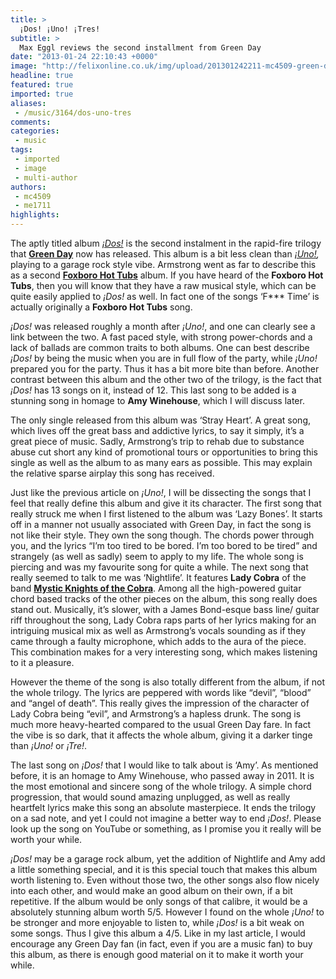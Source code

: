 ```yaml
---
title: >
  ¡Dos! ¡Uno! ¡Tres!
subtitle: >
  Max Eggl reviews the second installment from Green Day
date: "2013-01-24 22:10:43 +0000"
image: "http://felixonline.co.uk/img/upload/201301242211-mc4509-green-day-dos.jpg"
headline: true
featured: true
imported: true
aliases:
 - /music/3164/dos-uno-tres
comments:
categories:
 - music
tags:
 - imported
 - image
 - multi-author
authors:
 - mc4509
 - me1711
highlights:
---
```


The aptly titled album [_¡Dos!_](http://www.greenday.com/album/dos) is the second instalment in the rapid-fire trilogy that [__Green Day__](http://www.greenday.com/) now has released. This album is a bit less clean than _[¡Uno!](http://open.spotify.com/album/6AFJIZmd1zWQDBBwHyeo9w),_ playing to a garage rock style vibe. Armstrong went as far to describe this as a second [__Foxboro Hot Tubs__](http://www.foxborohottubs.com/) album. If you have heard of the __Foxboro Hot Tubs__, then you will know that they have a raw musical style, which can be quite easily applied to _¡Dos!_ as well. In fact one of the songs ‘F*** Time’ is actually originally a __Foxboro Hot Tubs__ song.

_¡Dos!_ was released roughly a month after _¡Uno!_, and one can clearly see a link between the two. A fast paced style, with strong power-chords and a lack of ballads are common traits to both albums. One can best describe _¡Dos!_ by being the music when you are in full flow of the party, while _¡Uno!_ prepared you for the party. Thus it has a bit more bite than before. Another contrast between this album and the other two of the trilogy, is the fact that _¡Dos!_ has 13 songs on it, instead of 12. This last song to be added is a stunning song in homage to __Amy Winehouse__, which I will discuss later.

The only single released from this album was ‘Stray Heart’. A great song, which lives off the great bass and addictive lyrics, to say it simply, it’s a great piece of music. Sadly, Armstrong’s trip to rehab due to substance abuse cut short any kind of promotional tours or opportunities to bring this single as well as the album to as many ears as possible. This may explain the relative sparse airplay this song has received.

Just like the previous article on _¡Uno!_, I will be dissecting the songs that I feel that really define this album and give it its character. The first song that really struck me when I first listened to the album was ‘Lazy Bones’. It starts off in a manner not usually associated with Green Day, in fact the song is not like their style. They own the song though. The chords power through you, and the lyrics “I’m too tired to be bored. I’m too bored to be tired” and strangely (as well as sadly) seem to apply to my life. The whole song is piercing and was my favourite song for quite a while. The next song that really seemed to talk to me was ‘Nightlife’. It features __Lady Cobra__ of the band [__Mystic Knights of the Cobra__](http://mkotc.com/). Among all the high-powered guitar chord based tracks of the other pieces on the album, this song really does stand out. Musically, it’s slower, with a James Bond-esque bass line/ guitar riff throughout the song, Lady Cobra raps parts of her lyrics making for an intriguing musical mix as well as Armstrong’s vocals sounding as if they came through a faulty microphone, which adds to the aura of the piece. This combination makes for a very interesting song, which makes listening to it a pleasure.

However the theme of the song is also totally different from the album, if not the whole trilogy. The lyrics are peppered with words like “devil”, “blood” and “angel of death”. This really gives the impression of the character of Lady Cobra being “evil”, and Armstrong’s a hapless drunk. The song is much more heavy-hearted compared to the usual Green Day fare. In fact the vibe is so dark, that it affects the whole album, giving it a darker tinge than _¡Uno!_ or _¡Tre!_.

The last song on _¡Dos!_ that I would like to talk about is ‘Amy’. As mentioned before, it is an homage to Amy Winehouse, who passed away in 2011. It is the most emotional and sincere song of the whole trilogy. A simple chord progression, that would sound amazing unplugged, as well as really heartfelt lyrics make this song an absolute masterpiece. It ends the trilogy on a sad note, and yet I could not imagine a better way to end _¡Dos!_. Please look up the song on YouTube or something, as I promise you it really will be worth your while.

_¡Dos!_ may be a garage rock album, yet the addition of Nightlife and Amy add a little something special, and it is this special touch that makes this album worth listening to. Even without those two, the other songs also flow nicely into each other, and would make an good album on their own, if a bit repetitive. If the album would be only songs of that calibre, it would be a absolutely stunning album worth 5/5. However I found on the whole _¡Uno!_ to be stronger and more enjoyable to listen to, while _¡Dos!_ is a bit weak on some songs. Thus I give this album a 4/5. Like in my last article, I would encourage any Green Day fan (in fact, even if you are a music fan) to buy this album, as there is enough good material on it to make it worth your while.
